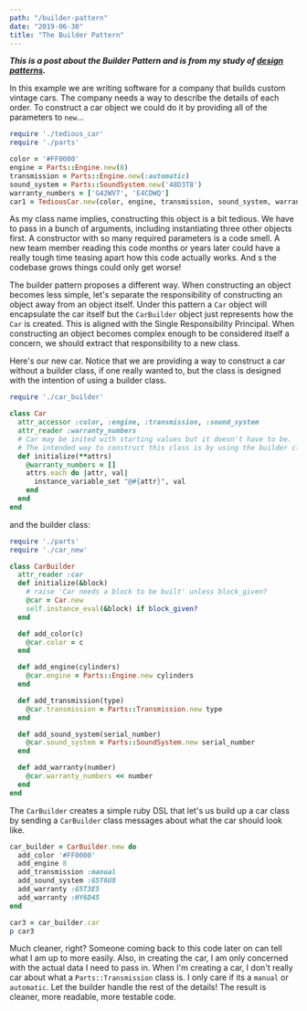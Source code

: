 ```yaml
---
path: "/builder-pattern"
date: "2019-06-30"
title: "The Builder Pattern"
---
```


***This is a post about the Builder Pattern and is from my study of [design patterns](https://github.com/jstoebel/design_patterns).***

In this example we are writing software for a company that builds custom vintage cars. The company needs a way to describe the details of each order. To construct a car object we could do it by providing all of the parameters to `new`...

```ruby
require './tedious_car'
require './parts'

color = '#FF0000'
engine = Parts::Engine.new(8)
transmission = Parts::Engine.new(:automatic)
sound_system = Parts::SoundSystem.new('48D3T8')
warranty_numbers = ['G42WV7', 'E4CDWQ']
car1 = TediousCar.new(color, engine, transmission, sound_system, warranty_numbers)
```

As my class name implies, constructing this object is a bit tedious. We have to pass in a bunch of arguments, including instantiating three other objects first. A constructor with so many required parameters is a code smell. A new team member reading this code months or years later could have a really tough time teasing apart how this code actually works. And s the codebase grows things could only get worse!

The builder pattern proposes a different way. When constructing an object becomes less simple, let's separate the responsibility of constructing an object away from an object itself. Under this pattern a `Car` object will encapsulate the car itself but the `CarBuilder` object just represents how the `Car` is created. This is aligned with the Single Responsibility Principal. When constructing an object becomes complex enough to be considered itself a concern, we should extract that responsibility to a new class.

Here's our new car. Notice that we are providing a way to construct a car without a builder class, if one really wanted to, but the class is designed with the intention of using a builder class.
```ruby
require './car_builder'

class Car
  attr_accessor :color, :engine, :transmission, :sound_system
  attr_reader :warranty_numbers
  # Car may be inited with starting values but it doesn't have to be.
  # The intended way to construct this class is by using the builder class.
  def initialize(**attrs)
    @warranty_numbers = []
    attrs.each do |attr, val|
      instance_variable_set "@#{attr}", val
    end
  end
end
```

and the builder class:

```ruby
require './parts'
require './car_new'

class CarBuilder
  attr_reader :car
  def initialize(&block)
    # raise 'Car needs a block to be built' unless block_given?
    @car = Car.new
    self.instance_eval(&block) if block_given?
  end

  def add_color(c)
    @car.color = c
  end

  def add_engine(cylinders)
    @car.engine = Parts::Engine.new cylinders
  end

  def add_transmission(type)
    @car.transmission = Parts::Transmission.new type
  end

  def add_sound_system(serial_number)
    @car.sound_system = Parts::SoundSystem.new serial_number
  end

  def add_warranty(number)
    @car.warranty_numbers << number
  end
end
```

The `CarBuilder` creates a simple ruby DSL that let's us build up a car class by sending a `CarBuilder` class messages about what the car should look like.

```ruby
car_builder = CarBuilder.new do
  add_color '#FF0000'
  add_engine 8
  add_transmission :manual
  add_sound_system :G5T6U8
  add_warranty :G5T3E5
  add_warranty :HY6D45
end

car3 = car_builder.car
p car3
```

Much cleaner, right? Someone coming back to this code later on can tell what I am up to more easily. Also, in creating the car, I am only concerned with the actual data I need to pass in. When I'm creating a car, I don't really car about what a `Parts::Transmission` class is. I only care if its a `manual` or `automatic`. Let the builder handle the rest of the details! The result is cleaner, more readable, more testable code.
